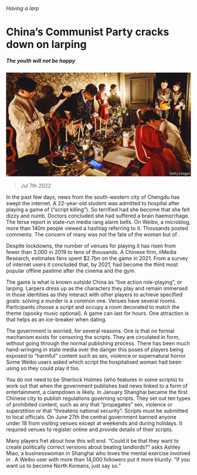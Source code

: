 ###### Having a larp

# China’s Communist Party cracks down on larping 

##### The youth will not be happy 

![image](images/20220709_CNP001.jpg) 

> Jul 7th 2022 

In the past few days, news from the south-western city of Chengdu has swept the internet. A 22-year-old student was admitted to hospital after playing a game of  (“script killing”). So terrified had she become that she felt dizzy and numb. Doctors concluded she had suffered a brain haemorrhage. The terse report in state-run media rang alarm bells. On Weibo, a microblog, more than 140m people viewed a hashtag referring to it. Thousands posted comments. The concern of many was not the fate of the woman but of . 

Despite lockdowns, the number of venues for playing it has risen from fewer than 3,000 in 2019 to tens of thousands. A Chinese firm, iiMedia Research, estimates fans spent $2.7bn on the game in 2021. From a survey of internet users it concluded that, by 2021,  had become the third most popular offline pastime after the cinema and the gym. 

The game is what is known outside China as “live action role-playing”, or larping. Larpers dress up as the characters they play and remain immersed in those identities as they interact with other players to achieve specified goals: solving a murder is a common one. Venues have several rooms. Participants choose a script and occupy a room decorated to match the theme (spooky music optional). A game can last for hours. One attraction is that  helps as an ice-breaker when dating. 

The government is worried, for several reasons. One is that no formal mechanism exists for censoring the scripts. They are circulated in  form, without going through the normal publishing process. There has been much hand-wringing in state media over the danger this poses of players being exposed to “harmful” content such as sex, violence or supernatural horror. Some Weibo users asked which script the hospitalised woman had been using so they could play it too. 

You do not need to be Sherlock Holmes (who features in some  scripts) to work out that when the government publishes bad news linked to a form of entertainment, a clampdown is likely. In January Shanghai became the first Chinese city to publish regulations governing  scripts. They set out ten types of prohibited content, such as any that “propagates” sex, violence or superstition or that “threatens national security”. Scripts must be submitted to local officials. On June 27th the central government banned anyone under 18 from visiting  venues except at weekends and during holidays. It required venues to register online and provide details of their scripts. 

Many players fret about how this will end. “Could it be that they want to create politically correct versions about beating landlords?” asks Ashley Miao, a businesswoman in Shanghai who loves the mental exercise involved in . A Weibo user with more than 14,000 followers put it more bluntly: “If you want us to become North Koreans, just say so.”

